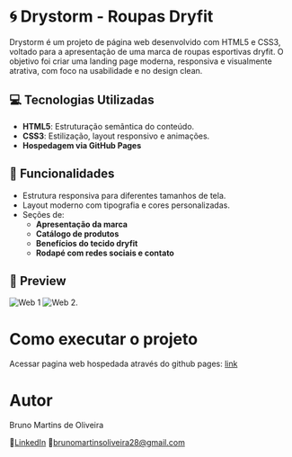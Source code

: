 # 🌀 Drystorm - Roupas Dryfit

Drystorm é um projeto de página web desenvolvido com HTML5 e CSS3, voltado para a apresentação de uma marca de roupas esportivas dryfit. O objetivo foi criar uma landing page moderna, 
responsiva e visualmente atrativa, com foco na usabilidade e no design clean.

## 💻 Tecnologias Utilizadas

- **HTML5**: Estruturação semântica do conteúdo.
- **CSS3**: Estilização, layout responsivo e animações.
- **Hospedagem via GitHub Pages**

## 📌 Funcionalidades

- Estrutura responsiva para diferentes tamanhos de tela.
- Layout moderno com tipografia e cores personalizadas.
- Seções de:
  - **Apresentação da marca**
  - **Catálogo de produtos**
  - **Benefícios do tecido dryfit**
  - **Rodapé com redes sociais e contato**

## 📸 Preview
![Web 1](https://raw.githubusercontent.com/brunomartinsoliveira/DryStormLandpage/refs/heads/main/img/modeloconceitual.jpg)
![Web 2](https://raw.githubusercontent.com/brunomartinsoliveira/DryStormLandpage/refs/heads/main/img/modeloconceitual2.jpg).

# Como executar o projeto

Acessar pagina web hospedada através do github pages:
[link](https://brunomartinsoliveira.github.io/DryStormLandpage/)

# Autor

Bruno Martins de Oliveira

🔗[LinkedIn](https://www.linkedin.com/in/martinsbrunodev/)
📧brunomartinsoliveira28@gmail.com
